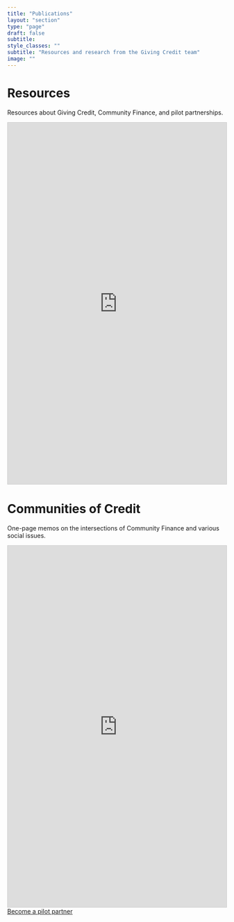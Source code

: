 ```yaml
---
title: "Publications"
layout: "section"
type: "page"
draft: false
subtitle: 
style_classes: ""
subtitle: "Resources and research from the Giving Credit team"
image: ""
---
```


<h1 class="title">Resources</h1>

<p class="is-size-5">
    Resources about Giving Credit, Community Finance, and pilot partnerships.
</p>

<iframe class="airtable-embed" src="https://airtable.com/embed/appMJLWCTnxPxMuOU/shr0EXaz1wmOfO1VM?backgroundColor=tealDusty" frameborder="0" onmousewheel="" width="100%" height="833" style="background: transparent; border: 1px solid #ccc;"></iframe>

<h1 class="title">Communities of Credit</h1>

<p class="is-size-5">
    One-page memos on the intersections of Community Finance and various social issues.
</p>

<iframe class="airtable-embed" src="https://airtable.com/embed/appMJLWCTnxPxMuOU/shrJxcnLPpO8qXe9F?backgroundColor=tealDusty" frameborder="0" onmousewheel="" width="100%" height="833" style="background: transparent; border: 1px solid #ccc;"></iframe>

<div class="section has-text-centered">
    <a href="/partner" class="button is-rounded has-background-color-primary has-text-white">
        Become a pilot partner
    </a>
</div>



